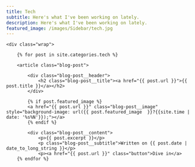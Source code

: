 ```yaml
---
title: Tech
subtitle: Here's what I've been working on lately.
description: Here's what I've been working on lately.
featured_image: /images/Sidebar/tech.jpg
---
```


<section class="blog single">

	<div class="wrap">

		{% for post in site.categories.tech %}

		<article class="blog-post">

			<div class="blog-post__header">
				<h2 class="blog-post__title"><a href="{{ post.url }}">{{ post.title }}</a></h2>
			</div>

			{% if post.featured_image %}
			<a href="{{ post.url }}" class="blog-post__image" style="background-image: url({{ post.featured_image  }}?{{site.time | date: '%s%N'}});"></a>
			{% endif %}

			<div class="blog-post__content">
				<p>{{ post.excerpt }}</p>
				<p class="blog-post__subtitle">Written on {{ post.date | date_to_long_string }}</p>
				<p><a href="{{ post.url }}" class="button">Dive in</a>
		{% endfor %}
